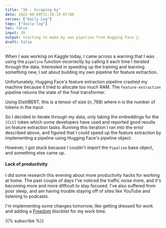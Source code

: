 ```yaml
---
title: "16 - Scraping by"
date: 2022-08-09T21:18:33-07:00
series: ["Daily Log"]
tags: ["daily-log"]
toc: false
input: 20
output: Starting to make my own pipeline from Hugging Face 🤗.
draft: false
---
```

When I was working on Kaggle today, I came across a warning that I was using the `pipeline` function incorrectly by calling it each time I iterated through the data. Interested in speeding up the training and learning something new, I set about building my own pipeline for feature extraction.

Unfortunately, Hugging Face's feature extraction pipeline crashed my machine because it tried to allocate too much RAM. The `feature-extraction` pipeline returns the state of the final transformer.

Using DistilBERT, this is a tensor of size $(n, 768)$ where $n$ is the number of tokens in the input.

So I decided to iterate through my data, only taking the embeddings for the `[CLS]` token which some developers have used and reported good results on feature extraction tasks. Running this iteration I ran into the error described above, and figured that I could speed up the feature extraction by implementing a pipeline using Hugging Face's pipeline object.

However, I got stuck because I couldn't import the `Pipeline` base object, and something else came up.

#### Lack of productivity

I did some research this evening about more productivity hacks for working at home. The past couple of days I've noticed the traffic noise more, and it's becoming more and more difficult to stay focused. I've also suffered from poor sleep, and am having trouble staying off of sites like YouTube and listening to podcasts.

I'm implementing some changes tomorrow, like getting dressed for work and adding a [Freedom](https://freedom.to/) blocklist for my work time.

{{% subscribe %}}

